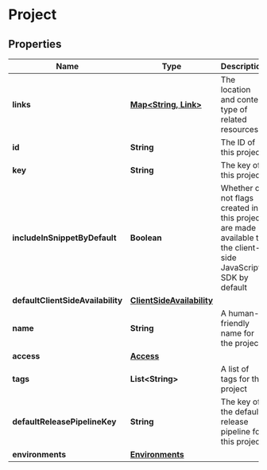 

# Project


## Properties

| Name | Type | Description | Notes |
|------------ | ------------- | ------------- | -------------|
|**links** | [**Map&lt;String, Link&gt;**](Link.md) | The location and content type of related resources |  |
|**id** | **String** | The ID of this project |  |
|**key** | **String** | The key of this project |  |
|**includeInSnippetByDefault** | **Boolean** | Whether or not flags created in this project are made available to the client-side JavaScript SDK by default |  |
|**defaultClientSideAvailability** | [**ClientSideAvailability**](ClientSideAvailability.md) |  |  [optional] |
|**name** | **String** | A human-friendly name for the project |  |
|**access** | [**Access**](Access.md) |  |  [optional] |
|**tags** | **List&lt;String&gt;** | A list of tags for the project |  |
|**defaultReleasePipelineKey** | **String** | The key of the default release pipeline for this project |  [optional] |
|**environments** | [**Environments**](Environments.md) |  |  [optional] |



